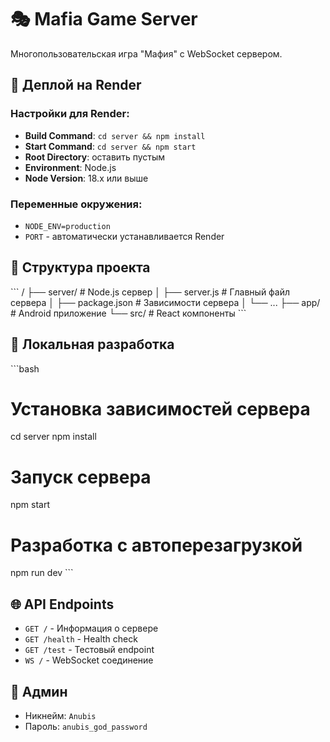 # 🎭 Mafia Game Server

Многопользовательская игра "Мафия" с WebSocket сервером.

## 🚀 Деплой на Render

### Настройки для Render:

- **Build Command**: `cd server && npm install`
- **Start Command**: `cd server && npm start`
- **Root Directory**: оставить пустым
- **Environment**: Node.js
- **Node Version**: 18.x или выше

### Переменные окружения:

- `NODE_ENV=production`
- `PORT` - автоматически устанавливается Render

## 📁 Структура проекта

\`\`\`
/
├── server/           # Node.js сервер
│   ├── server.js     # Главный файл сервера
│   ├── package.json  # Зависимости сервера
│   └── ...
├── app/             # Android приложение
└── src/             # React компоненты
\`\`\`

## 🔧 Локальная разработка

\`\`\`bash
# Установка зависимостей сервера
cd server
npm install

# Запуск сервера
npm start

# Разработка с автоперезагрузкой
npm run dev
\`\`\`

## 🌐 API Endpoints

- `GET /` - Информация о сервере
- `GET /health` - Health check
- `GET /test` - Тестовый endpoint
- `WS /` - WebSocket соединение

## 👑 Админ

- Никнейм: `Anubis`
- Пароль: `anubis_god_password`
